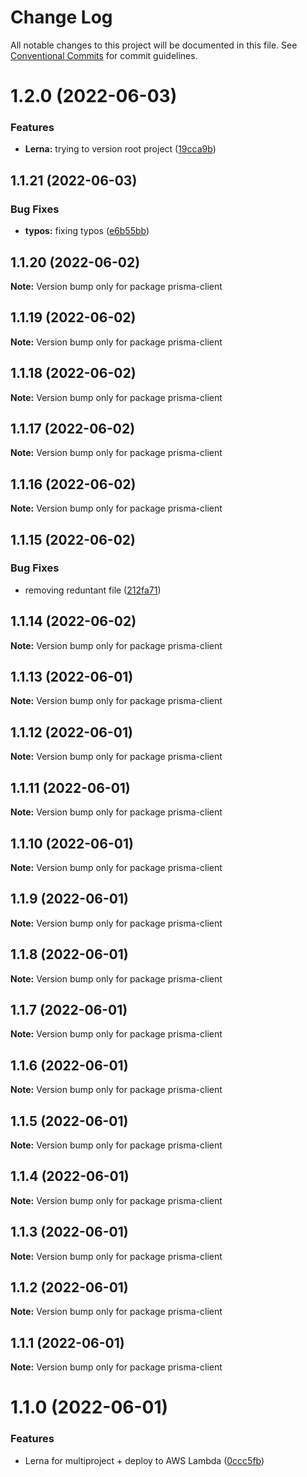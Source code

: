 # Change Log

All notable changes to this project will be documented in this file.
See [Conventional Commits](https://conventionalcommits.org) for commit guidelines.

# 1.2.0 (2022-06-03)


### Features

* **Lerna:** trying to version root project ([19cca9b](https://github.com/artem-korolev/prismajs-mongodb-graphql-aws-lambda-starter-kit/commit/19cca9b448d2baffc3babd1126743466e8e3454b))





## 1.1.21 (2022-06-03)


### Bug Fixes

* **typos:** fixing typos ([e6b55bb](https://github.com/artem-korolev/prismajs-mongodb-graphql-aws-lambda-starter-kit/commit/e6b55bbbad161a93a116ca22793f4b0540edf6f3))





## 1.1.20 (2022-06-02)

**Note:** Version bump only for package prisma-client





## 1.1.19 (2022-06-02)

**Note:** Version bump only for package prisma-client





## 1.1.18 (2022-06-02)

**Note:** Version bump only for package prisma-client





## 1.1.17 (2022-06-02)

**Note:** Version bump only for package prisma-client





## 1.1.16 (2022-06-02)

**Note:** Version bump only for package prisma-client





## 1.1.15 (2022-06-02)


### Bug Fixes

* removing reduntant file ([212fa71](https://github.com/artem-korolev/prismajs-mongodb-graphql-aws-lambda-starter-kit/commit/212fa7136ae0dc06780a8f98646a3e5b92b30d0c))





## 1.1.14 (2022-06-02)

**Note:** Version bump only for package prisma-client





## 1.1.13 (2022-06-01)

**Note:** Version bump only for package prisma-client





## 1.1.12 (2022-06-01)

**Note:** Version bump only for package prisma-client





## 1.1.11 (2022-06-01)

**Note:** Version bump only for package prisma-client





## 1.1.10 (2022-06-01)

**Note:** Version bump only for package prisma-client





## 1.1.9 (2022-06-01)

**Note:** Version bump only for package prisma-client





## 1.1.8 (2022-06-01)

**Note:** Version bump only for package prisma-client





## 1.1.7 (2022-06-01)

**Note:** Version bump only for package prisma-client





## 1.1.6 (2022-06-01)

**Note:** Version bump only for package prisma-client





## 1.1.5 (2022-06-01)

**Note:** Version bump only for package prisma-client





## 1.1.4 (2022-06-01)

**Note:** Version bump only for package prisma-client





## 1.1.3 (2022-06-01)

**Note:** Version bump only for package prisma-client





## 1.1.2 (2022-06-01)

**Note:** Version bump only for package prisma-client





## 1.1.1 (2022-06-01)

**Note:** Version bump only for package prisma-client





# 1.1.0 (2022-06-01)


### Features

* Lerna for multiproject + deploy to AWS Lambda ([0ccc5fb](https://github.com/artem-korolev/prismajs-mongodb-graphql-aws-lambda-starter-kit/commit/0ccc5fba14eff571501309387458ef01907df1e3))

